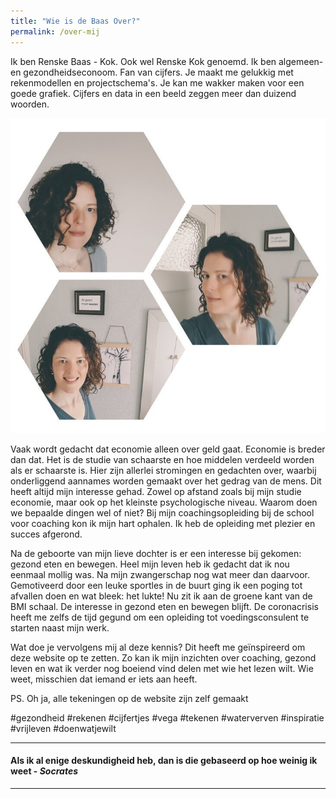 ```yaml
---
title: "Wie is de Baas Over?"
permalink: /over-mij
---
```

Ik ben Renske Baas - Kok. Ook wel Renske Kok genoemd.
Ik ben algemeen- en gezondheidseconoom. Fan van cijfers. Je maakt me gelukkig met rekenmodellen en projectschema's. Je kan me wakker maken voor een goede grafiek. Cijfers en data in een beeld zeggen meer dan duizend woorden.

![foto Renske Baas](/uploads/mijnfoto.jpg)

Vaak wordt gedacht dat economie alleen over geld gaat. Economie is breder dan dat. Het is de studie van schaarste en hoe middelen verdeeld worden als er schaarste is. Hier zijn allerlei stromingen en gedachten over, waarbij onderliggend aannames worden gemaakt over het gedrag van de mens. Dit heeft altijd mijn interesse gehad. Zowel op afstand zoals bij mijn studie economie, maar ook op het kleinste psychologische niveau. Waarom doen we bepaalde dingen wel of niet? Bij mijn coachingsopleiding bij de school voor coaching kon ik mijn hart ophalen. Ik heb de opleiding met plezier en succes afgerond. 

Na de geboorte van mijn lieve dochter is er een interesse bij gekomen: gezond eten en bewegen. Heel mijn leven heb ik gedacht dat ik nou eenmaal mollig was. Na mijn zwangerschap nog wat meer dan daarvoor. Gemotiveerd door een leuke sportles in de buurt ging ik een poging tot afvallen doen en wat bleek: het lukte!
Nu zit ik aan de groene kant van de BMI schaal. De interesse in gezond eten en bewegen blijft. De coronacrisis heeft me zelfs de tijd gegund om een opleiding tot voedingsconsulent te starten naast mijn werk. 

Wat doe je vervolgens mij al deze kennis? Dit heeft me geïnspireerd om deze website op te zetten. Zo kan ik mijn inzichten over coaching, gezond leven en wat ik verder nog boeiend vind delen met wie het lezen wilt. Wie weet, misschien dat iemand er iets aan heeft.


PS. Oh ja, alle tekeningen op de website zijn zelf gemaakt


#gezondheid #rekenen #cijfertjes #vega #tekenen #waterverven #inspiratie #vrijleven #doenwatjewilt 


___

#### Als ik al enige deskundigheid heb, dan is die gebaseerd op hoe weinig ik weet - _Socrates_

___
